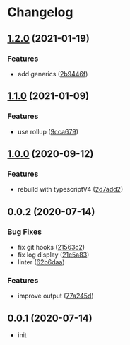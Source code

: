 # Changelog

## [1.2.0](http://mister-hope/assert-type/compare/v1.1.0...v1.2.0) (2021-01-19)

### Features

- add generics ([2b9446f](http://mister-hope/assert-type/commits/2b9446ff0e52e63197ab7cb2f78e38e2a815fd56))

## [1.1.0](http://mister-hope/assert-type/compare/v1.0.0...v1.1.0) (2021-01-09)

### Features

- use rollup ([9cca679](http://mister-hope/assert-type/commits/9cca679ca39d8cf1b891a76d7fefb10fde97401d))

## [1.0.0](http://mister-hope/assert-type/compare/v0.0.2...v1.0.0) (2020-09-12)

### Features

- rebuild with typescriptV4 ([2d7add2](http://mister-hope/assert-type/commits/2d7add2b5f97c2ae582379686da7d6fd602ad08d))

## 0.0.2 (2020-07-14)

### Bug Fixes

- fix git hooks ([21563c2](http://mister-hope/assert-type/commits/21563c20f7ce698f8b349f19905996ee8716fc21))
- fix log display ([21e5a83](http://mister-hope/assert-type/commits/21e5a83e5af0908994536f1e07fa30655acf827c))
- linter ([62b6daa](http://mister-hope/assert-type/commits/62b6daac6149c4cc1a94e20f8e8153c9fa030321))

### Features

- improve output ([77a245d](http://mister-hope/assert-type/commits/77a245d95eb690757c599d80bbb6863c04d4eb5c))

## 0.0.1 (2020-07-14)

- init
